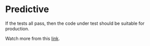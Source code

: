 # Predictive

If the tests all pass, then the code under test should be suitable for production.

Watch more from this [link](https://www.youtube.com/watch?v=7o5qxxx7SmI).
